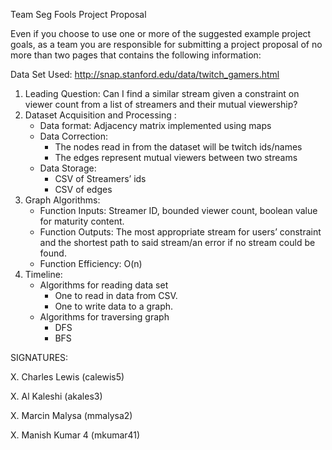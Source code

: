 ﻿Team Seg Fools Project Proposal

Even if you choose to use one or more of the suggested example project goals, as a team you are responsible for submitting a project proposal of no more than two pages that contains the following information:

Data Set Used: <http://snap.stanford.edu/data/twitch_gamers.html>

1. Leading Question: Can I find a similar stream given a constraint on viewer count from a list of streamers and their mutual viewership?
2. Dataset Acquisition and Processing :
   - Data format: Adjacency matrix implemented using maps
   - Data Correction:
      - The nodes read in from the dataset will be twitch ids/names
      - The edges represent mutual viewers between two streams
   - Data Storage: 
      - CSV of Streamers’ ids
      - CSV of edges
3. Graph Algorithms:
   - Function Inputs: Streamer ID, bounded viewer count, boolean value for maturity content.
   - Function Outputs: The most appropriate stream for users’ constraint and the shortest path to said  stream/an error if no stream could be found.
   - Function Efficiency: O(n)
4. Timeline:
   - Algorithms for reading data set
      - One to read in data from CSV.
      - One to write data to a graph.
   - Algorithms for traversing graph 
      - DFS
      - BFS

SIGNATURES:

X. Charles Lewis (calewis5)

X. Al Kaleshi (akales3)

X. Marcin Malysa (mmalysa2)

X. Manish Kumar 4 (mkumar41)
